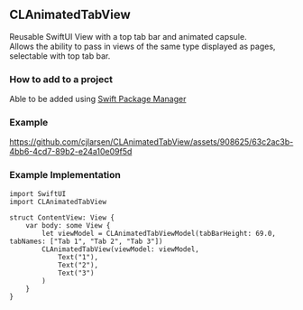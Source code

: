 ## CLAnimatedTabView
Reusable SwiftUI View with a top tab bar and animated capsule.  
Allows the ability to pass in views of the same type displayed as pages, selectable with top tab bar.

### How to add to a project
Able to be added using [Swift Package Manager](https://developer.apple.com/documentation/xcode/adding-package-dependencies-to-your-app)

### Example
https://github.com/cjlarsen/CLAnimatedTabView/assets/908625/63c2ac3b-4bb6-4cd7-89b2-e24a10e09f5d

### Example Implementation
```
import SwiftUI
import CLAnimatedTabView

struct ContentView: View {
    var body: some View {
        let viewModel = CLAnimatedTabViewModel(tabBarHeight: 69.0, tabNames: ["Tab 1", "Tab 2", "Tab 3"])
        CLAnimatedTabView(viewModel: viewModel,
            Text("1"),
            Text("2"),
            Text("3")
        )
    }
}
```
